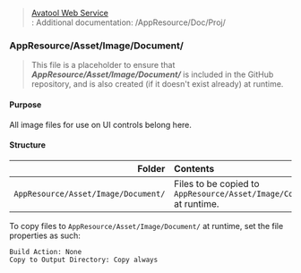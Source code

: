 ﻿> [Avatool Web Service](https://github.com/spectrum-health-systems/avatool-web-service)<br>
> <file-name>: <file-description>
> Additional documentation: /AppResource/Doc/Proj/

### AppResource/Asset/Image/Document/
> This file is a placeholder to ensure that ***AppResource/Asset/Image/Document/*** is included in the GitHub repository, and is also
created (if it doesn't exist already) at runtime.

#### Purpose
All image files for use on UI controls belong here.

#### Structure
| Folder                                      | Contents                                                             |
|--------------------------------------------:|:---------------------------------------------------------------------|
| `AppResource/Asset/Image/Document/`         | Files to be copied to `AppResource/Asset/Image/Control/` at runtime. |

To copy files to `AppResource/Asset/Image/Document/` at runtime, set the file properties as such:
```
Build Action: None
Copy to Output Directory: Copy always
```